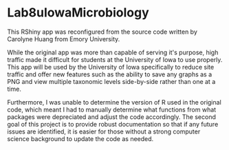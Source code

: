 # Lab8uIowaMicrobiology

This RShiny app was reconfigured from the source code written by Carolyne Huang from Emory University. 

While the original app was more than capable of serving it's purpose, high traffic made it difficult for students at the University of Iowa to use properly. This app will be used by the University of Iowa specifically to reduce site traffic and offer new features such as the ability to save any graphs as a PNG and view multiple taxonomic levels side-by-side rather than one at a time. 

Furthermore, I was unable to determine the version of R used in the original code, which meant I had to manually determine what functions from what packages were depreciated and adjust the code accordingly. The second goal of this project is to provide robust documentation so that if any future issues are identified, it is easier for those without a strong computer science background to update the code as needed. 
